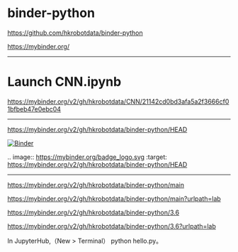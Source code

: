 # binder-python


https://github.com/hkrobotdata/binder-python


https://mybinder.org/


----------------------------------------------------------------------------------------------------------------
# Launch CNN.ipynb

https://mybinder.org/v2/gh/hkrobotdata/CNN/21142cd0bd3afa5a2f3666cf01bfbeb47e0ebc04

----------------------------------------------------------------------------------------------------------------

https://mybinder.org/v2/gh/hkrobotdata/binder-python/HEAD

[![Binder](https://mybinder.org/badge_logo.svg)](https://mybinder.org/v2/gh/hkrobotdata/binder-python/HEAD)

.. image:: https://mybinder.org/badge_logo.svg
 :target: https://mybinder.org/v2/gh/hkrobotdata/binder-python/HEAD


----------------------------------------------------------------------------------------------------------------


https://mybinder.org/v2/gh/hkrobotdata/binder-python/main

https://mybinder.org/v2/gh/hkrobotdata/binder-python/main?urlpath=lab




https://mybinder.org/v2/gh/hkrobotdata/binder-python/3.6

https://mybinder.org/v2/gh/hkrobotdata/binder-python/3.6?urlpath=lab




In JupyterHub,（New > Terminal） python hello.py。




